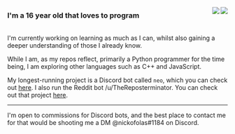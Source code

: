 <p align="left">
  <a href="https://github.com/nickofolas">
    <img align="right" src="https://github-readme-stats.vercel.app/api?username=nickofolas&show_icons=true&hide_border=true&theme=ayu-mirage&bg_color=00000000" />
  </a>
  <a href="https://github.com/nickofolas">
    <img align="right" src="https://github-readme-stats.vercel.app/api/top-langs/?username=nickofolas&theme=ayu-mirage&hide_border=true&layout=compact&card_width=445&bg_color=00000000" />
  </a>
  
  ### I'm a 16 year old that loves to program
  <br>I'm currently working on learning as much as I can, 
  whilst also gaining a deeper understanding of those I already know.
  
  While I am, as my repos reflect, primarily a Python programmer for the time being, 
  I am exploring other languages such as C++ and JavaScript.
  
  My longest-running project is a Discord bot called `neo`, which you 
  can check out [here](https://github.com/nickofolas/neo). I also run the
  Reddit bot /u/TheReposterminator. You can check out that project [here](https://github.com/nickofolas/TheReposterminator).
</p>

---

I'm open to commissions for Discord bots, and the best place to contact me for
that would be shooting me a DM @nickofolas#1184 on Discord. 

<!--
**nickofolas/nickofolas** is a ✨ _special_ ✨ repository because its `README.md` (this file) appears on your GitHub profile.

Here are some ideas to get you started:

- 🔭 I’m currently working on ...
- 🌱 I’m currently learning ...
- 👯 I’m looking to collaborate on ...
- 🤔 I’m looking for help with ...
- 💬 Ask me about ...
- 📫 How to reach me: ...
- 😄 Pronouns: ...
- ⚡ Fun fact: ...
-->
